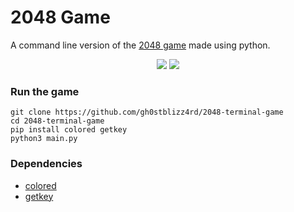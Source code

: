 # 2048 Game

A command line version of the [2048 game](https://play2048.co/) made using python.

<p align="center">
    <img src="https://i.imgur.com/gryAQou.png" />
    <img src="https://i.imgur.com/52DRou7.png" />
</p>

### Run the game

    git clone https://github.com/gh0stblizz4rd/2048-terminal-game
    cd 2048-terminal-game
    pip install colored getkey
    python3 main.py

### Dependencies

- [colored](https://pypi.org/project/colored/)
- [getkey](https://pypi.org/project/getkey/)
